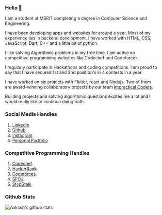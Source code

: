### Hello 👋

I am a student at MSRIT completing a degree in Computer Science and Engineering. 

I have been developing apps and websites for around a year. Most of my experience lies in backend development. I have worked with HTML, CSS, JavaScript, Dart, C++  and a little bit of python.

I like solving Algorithmic problems in my free time. I am active on competitive programming websites like Codechef and Codeforces.

I regularly participate in Hackathons and coding competitions. I am proud to say that I have secured 1st and 2nd position's in 4 contests in a year. 

I have worked on six projects with Flutter, react and Nodejs. Two of them are award-winning collaboratory projects by our team [Impractical Coders](https://github.com/teamimpracticalcoders/).

Building projects and solving algorithmic questions excites me a lot and I would really like to continue doing both.

### Social Media Handles
1. [LinkedIn](https://www.linkedin.com/in/aakashpothepalli)
2. [Github](https://github.com/aakashpothepalli)
3. [Instagram](https://www.instagram.com/aakashpothepalli)
4. [Personal Portfolio](https://aakashp.tk)

### Competitive Programming Handles

1. [Codechef](https://www.codechef.com/users/aakash9518).
2. [HackerRank](https://www.hackerrank.com/aakashpothepalli).
3. [Codeforces](https://codeforces.com/profile/Aakash9518).
4. [SPOJ](https://www.spoj.com/users/aakash9518).
5. [StopStalk](https://www.stopstalk.com/user/profile/aakash9518).

### Github Stats
![Aakash's github stats](https://github-readme-stats.vercel.app/api?username=aakashpothepalli&count_private=true)

